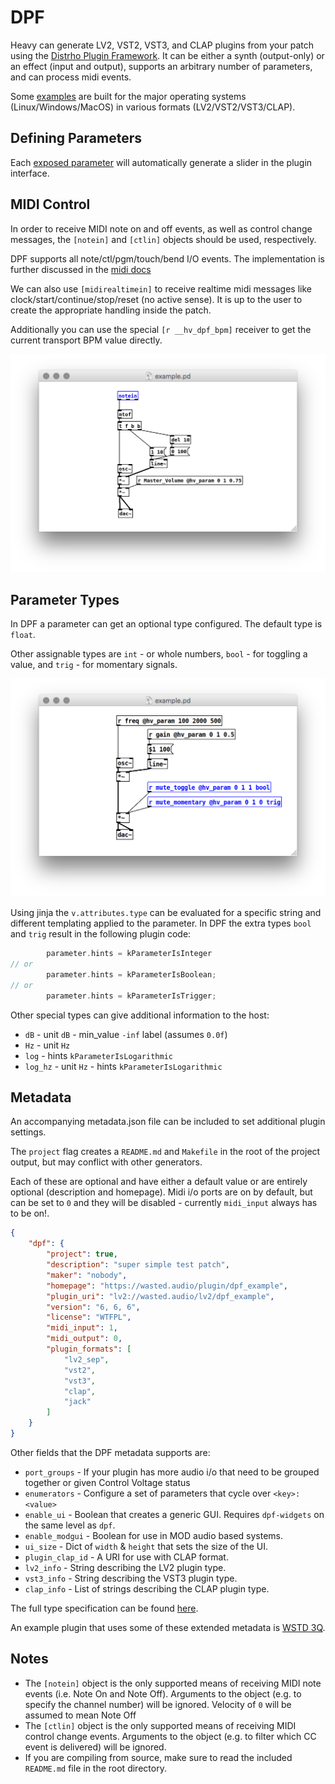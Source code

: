 # DPF

Heavy can generate LV2, VST2, VST3, and CLAP plugins from your patch using the [Distrho Plugin Framework](https://github.com/DISTRHO/DPF). It can be either a synth (output-only) or an effect (input and output), supports an arbitrary number of parameters, and can process midi events.

Some [examples](https://github.com/Wasted-Audio/hvcc-examples-dpf) are built for the major operating systems (Linux/Windows/MacOS) in various formats (LV2/VST2/VST3/CLAP).

## Defining Parameters

Each [exposed parameter](02.getting_started.md#exposing-parameters) will automatically generate a slider in the plugin interface.

## MIDI Control

In order to receive MIDI note on and off events, as well as control change messages, the `[notein]` and `[ctlin]` objects should be used, respectively.

DPF supports all note/ctl/pgm/touch/bend I/O events. The implementation is further discussed in the [midi docs](04.midi.md)

We can also use `[midirealtimein]` to receive realtime midi messages like clock/start/continue/stop/reset (no active sense). It is up to the user to create the appropriate handling inside the patch.

Additionally you can use the special `[r __hv_dpf_bpm]` receiver to get the current transport BPM value directly.

![notein](img/docs_notein.png)

## Parameter Types

In DPF a parameter can get an optional type configured. The default type is `float`.

Other assignable types are `int` - or whole numbers, `bool` - for toggling a value, and `trig` - for momentary signals.

![dpf](img/docs_param_type.png)

Using jinja the `v.attributes.type` can be evaluated for a specific string and different templating applied to the parameter. In DPF the extra types `bool` and `trig` result in the following plugin code:

```c++
        parameter.hints = kParameterIsInteger
// or
        parameter.hints = kParameterIsBoolean;
// or
        parameter.hints = kParameterIsTrigger;
```

Other special types can give additional information to the host:

* `dB` - unit `dB` - min_value `-inf` label (assumes `0.0f`)
* `Hz` - unit `Hz`
* `log` - hints `kParameterIsLogarithmic`
* `log_hz` - unit `Hz` - hints `kParameterIsLogarithmic`

## Metadata

An accompanying metadata.json file can be included to set additional plugin settings.

The `project` flag creates a `README.md` and `Makefile` in the root of the project output, but may conflict with other generators.

Each of these are optional and have either a default value or are entirely optional (description and homepage). Midi i/o ports are on by default, but can be set to `0` and they will be disabled - currently `midi_input` always has to be on!.

```json
{
    "dpf": {
        "project": true,
        "description": "super simple test patch",
        "maker": "nobody",
        "homepage": "https://wasted.audio/plugin/dpf_example",
        "plugin_uri": "lv2://wasted.audio/lv2/dpf_example",
        "version": "6, 6, 6",
        "license": "WTFPL",
        "midi_input": 1,
        "midi_output": 0,
        "plugin_formats": [
            "lv2_sep",
            "vst2",
            "vst3",
            "clap",
            "jack"
        ]
    }
}
```

Other fields that the DPF metadata supports are:

* `port_groups` - If your plugin has more audio i/o that need to be grouped together or given Control Voltage status
* `enumerators` - Configure a set of parameters that cycle over `<key>: <value>`
* `enable_ui` - Boolean that creates a generic GUI. Requires `dpf-widgets` on the same level as `dpf`.
* `enable_modgui` - Boolean for use in MOD audio based systems.
* `ui_size` - Dict of `width` & `height` that sets the size of the UI.
* `plugin_clap_id` - A URI for use with CLAP format.
* `lv2_info` - String describing the LV2 plugin type.
* `vst3_info` - String describing the VST3 plugin type.
* `clap_info` - List of strings describing the CLAP plugin type.

The full type specification can be found [here](https://github.com/Wasted-Audio/hvcc/blob/develop/hvcc/generators/types/meta.py).

An example plugin that uses some of these extended metadata is [WSTD 3Q](https://github.com/Wasted-Audio/wstd-3q).

## Notes

* The `[notein]` object is the only supported means of receiving MIDI note events (i.e. Note On and Note Off). Arguments to the object (e.g. to specify the channel number) will be ignored. Velocity of `0` will be assumed to mean Note Off
* The `[ctlin]` object is the only supported means of receiving MIDI control change events. Arguments to the object (e.g. to filter which CC event is delivered) will be ignored.
* If you are compiling from source, make sure to read the included `README.md` file in the root directory.
